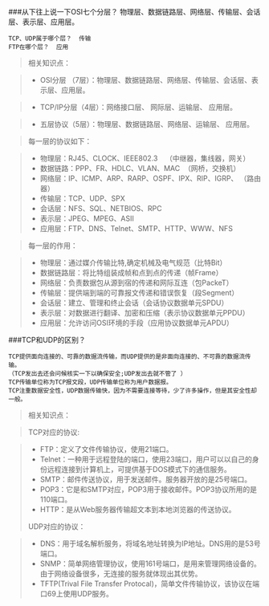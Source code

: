 
###从下往上说一下OSI七个分层？ 物理层、数据链路层、网络层、传输层、会话层、表示层、应用层。 

	TCP、UDP属于哪个层？  传输
	FTP在哪个层？  应用

>相关知识点：

>- OSI分层 （7层）：物理层、数据链路层、网络层、传输层、会话层、表示层、应用层。 

>- TCP/IP分层（4层）：网络接口层、 网际层、运输层、 应用层。 
  
>- 五层协议（5层）：物理层、数据链路层、网络层、运输层、 应用层。 
  
>每一层的协议如下： 

>- 物理层：RJ45、CLOCK、IEEE802.3    （中继器，集线器，网关） 
>- 数据链路：PPP、FR、HDLC、VLAN、MAC  （网桥，交换机） 
>- 网络层：IP、ICMP、ARP、RARP、OSPF、IPX、RIP、IGRP、 （路由器） 
>- 传输层：TCP、UDP、SPX 
>- 会话层：NFS、SQL、NETBIOS、RPC 
>- 表示层：JPEG、MPEG、ASII 
>- 应用层：FTP、DNS、Telnet、SMTP、HTTP、WWW、NFS 

  
>每一层的作用：

>- 物理层：通过媒介传输比特,确定机械及电气规范（比特Bit） 
>- 数据链路层：将比特组装成帧和点到点的传递（帧Frame） 
>- 网络层：负责数据包从源到宿的传递和网际互连（包PackeT） 
>- 传输层：提供端到端的可靠报文传递和错误恢复（段Segment） 
>- 会话层：建立、管理和终止会话（会话协议数据单元SPDU） 
>- 表示层：对数据进行翻译、加密和压缩（表示协议数据单元PPDU） 
>- 应用层：允许访问OSI环境的手段（应用协议数据单元APDU） 

  

###TCP和UDP的区别？ 

	TCP提供面向连接的、可靠的数据流传输，而UDP提供的是非面向连接的、不可靠的数据流传输。
	（TCP发出去还会问候核实一下以确保安全;UDP发出去就不管了 ） 
	TCP传输单位称为TCP报文段，UDP传输单位称为用户数据报。 
	TCP注重数据安全性，UDP数据传输快，因为不需要连接等待，少了许多操作，但是其安全性却一般。 

>相关知识点：

>TCP对应的协议: 

>- FTP：定义了文件传输协议，使用21端口。 
>- Telnet：一种用于远程登陆的端口，使用23端口，用户可以以自己的身份远程连接到计算机上，可提供基于DOS模式下的通信服务。 
>- SMTP：邮件传送协议，用于发送邮件。服务器开放的是25号端口。 
>- POP3：它是和SMTP对应，POP3用于接收邮件。POP3协议所用的是110端口。 
>- HTTP：是从Web服务器传输超文本到本地浏览器的传送协议。 
>
>UDP对应的协议： 

>- DNS：用于域名解析服务，将域名地址转换为IP地址。DNS用的是53号端口。 
>- SNMP：简单网络管理协议，使用161号端口，是用来管理网络设备的。由于网络设备很多，无连接的服务就体现出其优势。 
>- TFTP(Trival File Transfer
  Protocal)，简单文件传输协议，该协议在端口69上使用UDP服务。       
